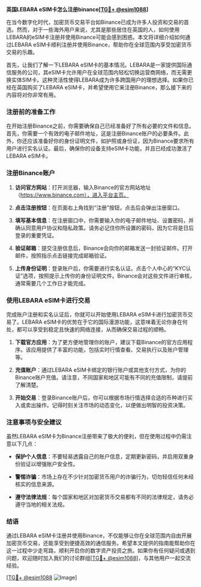 **英国LEBARA eSIM卡怎么注册binance[[TG💪+ @esim1088](https://t.me/s/esim1088)]**

在当今数字化时代，加密货币交易平台如Binance已成为许多人投资和交易的首选。然而，对于一些海外用户来说，尤其是那些居住在英国的人，如何使用LEBARA的eSIM卡注册并使用Binance可能会感到困惑。本文将详细介绍如何通过LEBARA eSIM卡顺利注册并使用Binance，帮助你在全球范围内享受加密货币交易的乐趣。

首先，让我们了解一下LEBARA eSIM卡的基本情况。LEBARA是一家提供国际通信服务的公司，其eSIM卡允许用户在全球范围内轻松切换运营商网络，而无需更换实体SIM卡。这种灵活性使得LEBARA成为许多跨国用户的理想选择。如果你已经在英国购买了LEBARA eSIM卡，并希望使用它来注册Binance，那么接下来的内容将对你非常有用。

### 注册前的准备工作

在开始注册Binance之前，你需要确保自己已经准备好了所有必要的文件和信息。首先，你需要一个有效的电子邮件地址，这是注册Binance账户的必要条件。此外，你还应该准备好你的身份证明文件，如护照或身份证，因为Binance要求所有用户进行实名认证。最后，确保你的设备支持eSIM卡功能，并且已经成功激活了LEBARA eSIM卡。

### 注册Binance账户

1. **访问官方网站**：打开浏览器，输入Binance的官方网站地址（https://www.binance.com），进入平台主页。
   
2. **点击注册按钮**：在页面右上角找到“注册”按钮，点击后会弹出注册窗口。

3. **填写基本信息**：在注册窗口中，你需要输入你的电子邮件地址、设置密码，并确认同意用户协议和隐私政策。请务必记住你所设置的密码，因为它将是日后登录的重要凭证。

4. **验证邮箱**：提交注册信息后，Binance会向你的邮箱发送一封验证邮件。打开邮件，按照指示点击链接完成邮箱验证。

5. **上传身份证明**：登录账户后，你需要进行实名认证。点击个人中心的“KYC认证”选项，按照提示上传你的身份证明文件。Binance会对这些文件进行审核，通常需要几个工作日才能完成。

### 使用LEBARA eSIM卡进行交易

完成账户注册和实名认证后，你就可以开始使用LEBARA eSIM卡进行加密货币交易了。LEBARA eSIM卡的优势在于它的国际漫游功能，这意味着无论你身在何处，都可以享受到稳定且快速的网络连接，从而确保交易过程的顺畅。

1. **下载官方应用**：为了更方便地管理你的账户，建议下载Binance的官方应用程序。该应用提供了丰富的功能，包括实时行情查看、交易执行以及账户管理等。

2. **充值账户**：通过LEBARA eSIM卡绑定的银行账户或其他支付方式，为你的Binance账户充值。请注意，不同国家和地区可能有不同的充值限制，请提前了解清楚。

3. **开始交易**：登录Binance账户后，你可以根据市场行情选择合适的币种进行买入或卖出操作。记得时刻关注市场的动态变化，以便做出明智的投资决策。

### 注意事项与安全建议

虽然LEBARA eSIM卡为Binance注册带来了极大的便利，但在使用过程中仍需注意以下几点：

- **保护个人信息**：不要轻易透露自己的账户信息，定期更新密码，并启用双重身份验证以增强账户安全性。
  
- **警惕诈骗**：市场上存在不少针对加密货币用户的诈骗行为，切勿轻信任何未经核实的信息来源。

- **遵守法律法规**：每个国家和地区对加密货币交易都有不同的法律规定，请务必遵守当地的相关法规。

### 结语

通过LEBARA eSIM卡注册并使用Binance，不仅能够让你在全球范围内自由开展加密货币交易，还能享受到便捷高效的通信服务。希望本文提供的指南能帮助你在这一过程中少走弯路，顺利开启你的数字资产投资之旅。如果你有任何疑问或遇到问题，欢迎随时加入我们的讨论群组[[TG💪+ @esim1088](https://t.me/s/esim1088)]，与其他用户一起交流经验。

[[TG💪+ @esim1088](https://t.me/s/esim1088) ![Image](https://i.postimg.cc/4NQfJmqS/Snipaste-2025-05-13-00-14-12.png)]